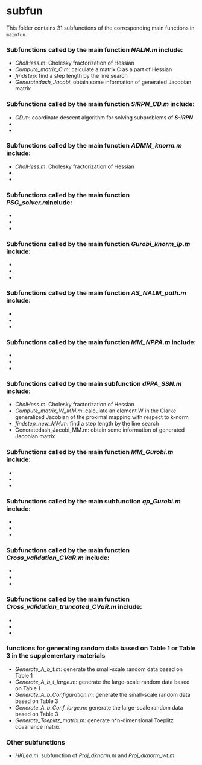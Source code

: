 # subfun
This folder contains 31 subfunctions of the corresponding main functions in `mainfun`.
### Subfunctions called by the main function *NALM.m* include: 
  - *CholHess.m*:  Cholesky fractorization of Hessian
  - *Cumpute_matrix_C.m*: calculate a matrix C as a part of Hessian
  - *findstep*: find a step length by the line search
  - *Generatedash_Jacobi*: obtain some information of generated Jacobian matrix
### Subfunctions called by the main function *SIRPN_CD.m* include: 
  - *CD.m*: coordinate descent algorithm for solving subproblems of ***S-IRPN***.
  -
  -
### Subfunctions called by the main function *ADMM_knorm.m* include: 
  - *CholHess.m*:  Cholesky fractorization of Hessian
  -
  -
### Subfunctions called by the main function *PSG_solver.m*include: 
  - 
  -
  -
### Subfunctions called by the main function *Gurobi_knorm_lp.m* include: 
  - 
  -
  -
### Subfunctions called by the main function *AS_NALM_path.m* include: 
  - 
  -
  -
### Subfunctions called by the main function *MM_NPPA.m* include: 
  - 
  -
  -
### Subfunctions called by the main subfunction *dPPA_SSN.m* include: 
  - *CholHess.m*:  Cholesky fractorization of Hessian 
  - *Cumpute_matrix_W_MM.m*: calculate an element W in the Clarke generalized Jacobian of the proximal mapping with respect to k-norm
  - *findstep_new_MM.m*: find a step length by the line search
  - Generatedash_Jacobi_MM.m: obtain some information of generated Jacobian matrix
### Subfunctions called by the main function *MM_Gurobi.m* include: 
  - 
  -
  -
### Subfunctions called by the main subfunction *qp_Gurobi.m* include:
  - 
  -
  -
### Subfunctions called by the main function *Cross_validation_CVaR.m* include:  
  - 
  -
  -
### Subfunctions called by the main function *Cross_validation_truncated_CVaR.m* include:  
  - 
  -
  -
  
  
  
### functions for generating random data based on Table 1 or Table 3 in the supplementary materials
  - *Generate_A_b_t.m*: generate the small-scale random data based on Table 1 
  - *Generate_A_b_t_large.m*: generate the large-scale random data based on Table 1 
  - *Generate_A_b_Configuration.m*: generate the small-scale random data based on Table 3
  - *Generate_A_b_Conf_large.m*: generate the large-scale random data based on Table 3 
  - *Generate_Toeplitz_matrix.m*: generate n*n-dimensional Toeplitz covariance matrix
### Other subfunctions
  - *HKLeq.m*: subfunction of *Proj_dknorm.m* and *Proj_dknorm_wt.m*.
 
